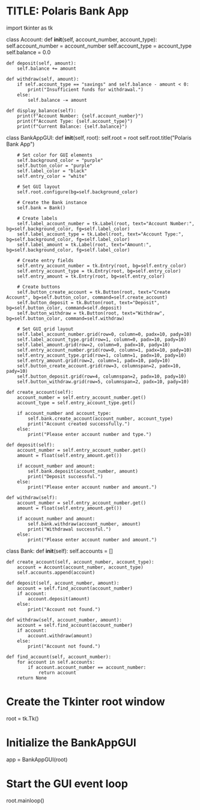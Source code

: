 # TITLE: Polaris Bank App

import tkinter as tk


class Account:
    def __init__(self, account_number, account_type):
        self.account_number = account_number
        self.account_type = account_type
        self.balance = 0.0

    def deposit(self, amount):
        self.balance += amount

    def withdraw(self, amount):
        if self.account_type == "savings" and self.balance - amount < 0:
            print("Insufficient funds for withdrawal.")
        else:
            self.balance -= amount

    def display_balance(self):
        print(f"Account Number: {self.account_number}")
        print(f"Account Type: {self.account_type}")
        print(f"Current Balance: {self.balance}")


class BankAppGUI:
    def __init__(self, root):
        self.root = root
        self.root.title("Polaris Bank App")

        # Set color for GUI elements
        self.background_color = "purple"
        self.button_color = "purple"
        self.label_color = "black"
        self.entry_color = "white"

        # Set GUI layout
        self.root.configure(bg=self.background_color)

        # Create the Bank instance
        self.bank = Bank()

        # Create labels
        self.label_account_number = tk.Label(root, text="Account Number:", bg=self.background_color, fg=self.label_color)
        self.label_account_type = tk.Label(root, text="Account Type:", bg=self.background_color, fg=self.label_color)
        self.label_amount = tk.Label(root, text="Amount:", bg=self.background_color, fg=self.label_color)

        # Create entry fields
        self.entry_account_number = tk.Entry(root, bg=self.entry_color)
        self.entry_account_type = tk.Entry(root, bg=self.entry_color)
        self.entry_amount = tk.Entry(root, bg=self.entry_color)

        # Create buttons
        self.button_create_account = tk.Button(root, text="Create Account", bg=self.button_color, command=self.create_account)
        self.button_deposit = tk.Button(root, text="Deposit", bg=self.button_color, command=self.deposit)
        self.button_withdraw = tk.Button(root, text="Withdraw", bg=self.button_color, command=self.withdraw)

        # Set GUI grid layout
        self.label_account_number.grid(row=0, column=0, padx=10, pady=10)
        self.label_account_type.grid(row=1, column=0, padx=10, pady=10)
        self.label_amount.grid(row=2, column=0, padx=10, pady=10)
        self.entry_account_number.grid(row=0, column=1, padx=10, pady=10)
        self.entry_account_type.grid(row=1, column=1, padx=10, pady=10)
        self.entry_amount.grid(row=2, column=1, padx=10, pady=10)
        self.button_create_account.grid(row=3, columnspan=2, padx=10, pady=10)
        self.button_deposit.grid(row=4, columnspan=2, padx=10, pady=10)
        self.button_withdraw.grid(row=5, columnspan=2, padx=10, pady=10)

    def create_account(self):
        account_number = self.entry_account_number.get()
        account_type = self.entry_account_type.get()

        if account_number and account_type:
            self.bank.create_account(account_number, account_type)
            print("Account created successfully.")
        else:
            print("Please enter account number and type.")

    def deposit(self):
        account_number = self.entry_account_number.get()
        amount = float(self.entry_amount.get())

        if account_number and amount:
            self.bank.deposit(account_number, amount)
            print("Deposit successful.")
        else:
            print("Please enter account number and amount.")

    def withdraw(self):
        account_number = self.entry_account_number.get()
        amount = float(self.entry_amount.get())

        if account_number and amount:
            self.bank.withdraw(account_number, amount)
            print("Withdrawal successful.")
        else:
            print("Please enter account number and amount.")


class Bank:
    def __init__(self):
        self.accounts = []

    def create_account(self, account_number, account_type):
        account = Account(account_number, account_type)
        self.accounts.append(account)

    def deposit(self, account_number, amount):
        account = self.find_account(account_number)
        if account:
            account.deposit(amount)
        else:
            print("Account not found.")

    def withdraw(self, account_number, amount):
        account = self.find_account(account_number)
        if account:
            account.withdraw(amount)
        else:
            print("Account not found.")

    def find_account(self, account_number):
        for account in self.accounts:
            if account.account_number == account_number:
                return account
        return None


# Create the Tkinter root window
root = tk.Tk()

# Initialize the BankAppGUI
app = BankAppGUI(root)

# Start the GUI event loop
root.mainloop()
